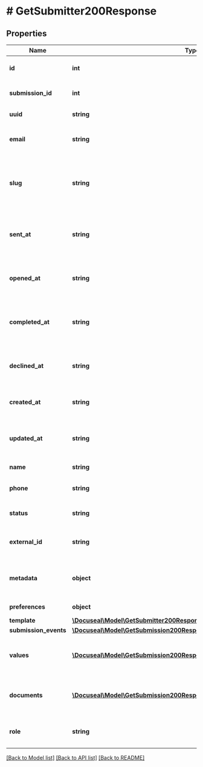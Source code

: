 # # GetSubmitter200Response

## Properties

Name | Type | Description | Notes
------------ | ------------- | ------------- | -------------
**id** | **int** | Submitter unique ID number. | [optional]
**submission_id** | **int** | Submission unique ID number. | [optional]
**uuid** | **string** | Submitter UUID. | [optional]
**email** | **string** | The email address of the submitter. | [optional]
**slug** | **string** | Unique key to be used in the form signing link and embedded form. | [optional]
**sent_at** | **string** | The date and time when the signing request was sent to the submitter. | [optional]
**opened_at** | **string** | The date and time when the submitter opened the signing form. | [optional]
**completed_at** | **string** | The date and time when the submitter completed the signing form. | [optional]
**declined_at** | **string** | The date and time when the submitter declined the signing form. | [optional]
**created_at** | **string** | The date and time when the submitter was created. | [optional]
**updated_at** | **string** | The date and time when the submitter was last updated. | [optional]
**name** | **string** | Submitter name. | [optional]
**phone** | **string** | Submitter phone number. | [optional]
**status** | **string** | Submitter&#39;s submission status. | [optional]
**external_id** | **string** | The unique applications-specific identifier | [optional]
**metadata** | **object** | Metadata object with additional submitter information. | [optional]
**preferences** | **object** | Submitter preferences. | [optional]
**template** | [**\Docuseal\Model\GetSubmitter200ResponseTemplate**](GetSubmitter200ResponseTemplate.md) |  | [optional]
**submission_events** | [**\Docuseal\Model\GetSubmission200ResponseSubmissionEventsInner[]**](GetSubmission200ResponseSubmissionEventsInner.md) |  | [optional]
**values** | [**\Docuseal\Model\GetSubmission200ResponseSubmittersInnerValuesInner[]**](GetSubmission200ResponseSubmittersInnerValuesInner.md) | An array of pre-filled values for the submission. | [optional]
**documents** | [**\Docuseal\Model\GetSubmission200ResponseSubmittersInnerDocumentsInner[]**](GetSubmission200ResponseSubmittersInnerDocumentsInner.md) | An array of documents that the submitter has to sign. | [optional]
**role** | **string** | The role of the submitter in the signing process. | [optional]

[[Back to Model list]](../../README.md#models) [[Back to API list]](../../README.md#endpoints) [[Back to README]](../../README.md)
